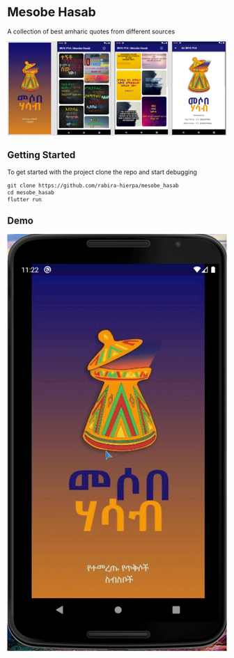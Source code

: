 # Mesobe Hasab

A collection of best amharic quotes from different sources

![Mesobe Hasab Splash Screen](./assets/promo/mesobe-hasab-promo.png)

## Getting Started

To get started with the project clone the repo and start debugging

```shell
git clone https://github.com/rabira-hierpa/mesobe_hasab
cd mesobe_hasab
flutter run
```
## Demo

![Mesobe Hasaba Promo Video](./assets/promo/mesob-hasab-promo.gif)
